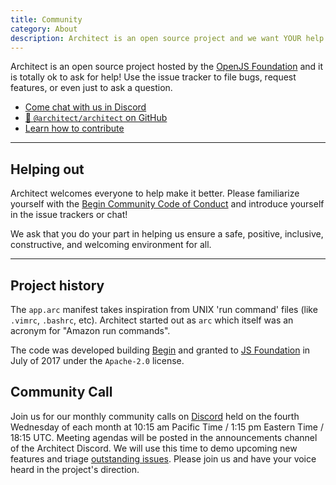 ```yaml
---
title: Community
category: About
description: Architect is an open source project and we want YOUR help!
---
```


Architect is an open source project hosted by the [OpenJS Foundation](https://openjsf.org) and it is totally ok to ask for help! Use the issue tracker to file bugs, request features, or even just to ask a question.

- [Come chat with us in Discord](https://discord.gg/y5A2eTsCRX)
- [🌟 `@architect/architect` on GitHub](https://github.com/architect/architect)
- [Learn how to contribute](/docs/en/about/contribute)

---

## Helping out

Architect welcomes everyone to help make it better. Please familiarize yourself with the [Begin Community Code of Conduct](https://github.com/smallwins/policy/blob/master/begin-community-code-of-conduct.md) and introduce yourself in the issue trackers or chat!

We ask that you do your part in helping us ensure a safe, positive, inclusive, constructive, and welcoming environment for all.

---

## Project history

The `app.arc` manifest takes inspiration from UNIX 'run command' files (like `.vimrc`, `.bashrc`, etc). Architect started out as `arc` which itself was an acronym for "Amazon run commands".

The code was developed building [Begin](https://begin.com) and granted to [JS Foundation](https://js.foundation/) in July of 2017 under the `Apache-2.0` license.

## Community Call

Join us for our monthly community calls on [Discord](https://discord.gg/y5A2eTsCRX) held on the fourth Wednesday of each month at 10:15 am Pacific Time / 1:15 pm Eastern Time / 18:15 UTC. Meeting agendas will be posted in the announcements channel of the Architect Discord. We will use this time to demo upcoming new features and triage [outstanding issues](https://github.com/architect/architect/issues). Please join us and have your voice heard in the project's direction.

